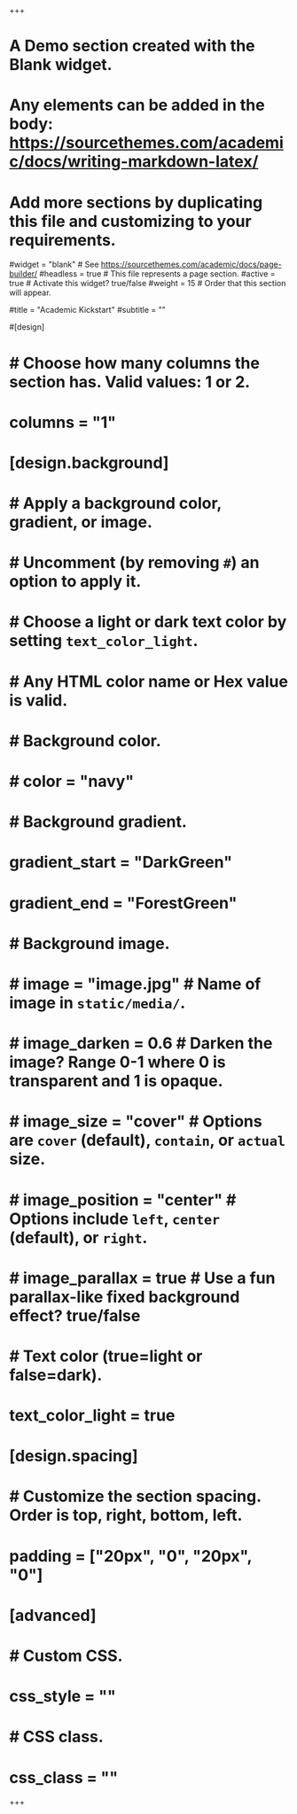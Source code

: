 +++
# A Demo section created with the Blank widget.
# Any elements can be added in the body: https://sourcethemes.com/academic/docs/writing-markdown-latex/
# Add more sections by duplicating this file and customizing to your requirements.

#widget = "blank"  # See https://sourcethemes.com/academic/docs/page-builder/
#headless = true  # This file represents a page section.
#active = true  # Activate this widget? true/false
#weight = 15  # Order that this section will appear.

#title = "Academic Kickstart"
#subtitle = ""

#[design]
#  # Choose how many columns the section has. Valid values: 1 or 2.
#  columns = "1"

# [design.background]
#   # Apply a background color, gradient, or image.
#   #   Uncomment (by removing `#`) an option to apply it.
#   #   Choose a light or dark text color by setting `text_color_light`.
#   #   Any HTML color name or Hex value is valid.
 
#   # Background color.
#   # color = "navy"
   
#   # Background gradient.
#   gradient_start = "DarkGreen"
#   gradient_end = "ForestGreen"
   
#   # Background image.
#   # image = "image.jpg"  # Name of image in `static/media/`.
#   # image_darken = 0.6  # Darken the image? Range 0-1 where 0 is transparent and 1 is opaque.
#   # image_size = "cover"  #  Options are `cover` (default), `contain`, or `actual` size.
#   # image_position = "center"  # Options include `left`, `center` (default), or `right`.
#   # image_parallax = true  # Use a fun parallax-like fixed background effect? true/false
   
#   # Text color (true=light or false=dark).
#   text_color_light = true
 
# [design.spacing]
#   # Customize the section spacing. Order is top, right, bottom, left.
#   padding = ["20px", "0", "20px", "0"]
 
# [advanced]
#  # Custom CSS. 
#  css_style = ""
  
#  # CSS class.
#  css_class = ""
+++

